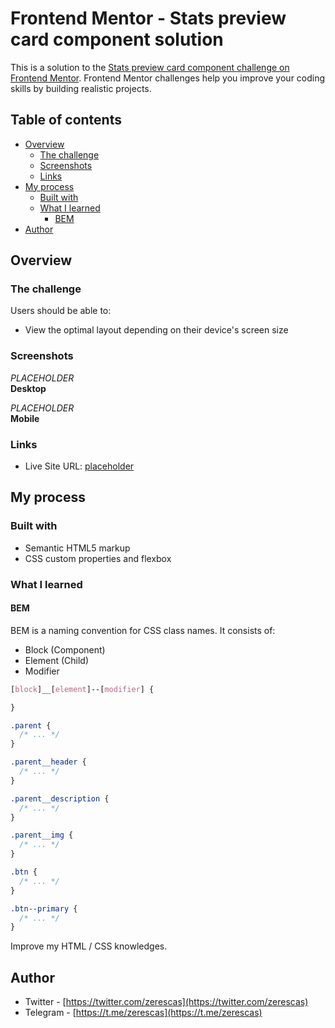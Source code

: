 # Frontend Mentor - Stats preview card component solution

This is a solution to the [Stats preview card component challenge on Frontend Mentor](https://www.frontendmentor.io/challenges/stats-preview-card-component-8JqbgoU62). Frontend Mentor challenges help you improve your coding skills by building realistic projects. 

## Table of contents

- [Overview](#overview)
  - [The challenge](#the-challenge)
  - [Screenshots](#screenshots)
  - [Links](#links)
- [My process](#my-process)
  - [Built with](#built-with)
  - [What I learned](#what-i-learned)
    - [BEM](#bem)
- [Author](#author)

## Overview

### The challenge

Users should be able to:

- View the optimal layout depending on their device's screen size

### Screenshots

<em>PLACEHOLDER</em><br>
<strong>Desktop</strong><br>

<em>PLACEHOLDER</em><br>
<strong>Mobile</strong>

### Links

- Live Site URL: [placeholder]()

## My process

### Built with

- Semantic HTML5 markup
- CSS custom properties and flexbox

### What I learned

#### BEM
BEM is a naming convention for CSS class names. It consists of:
  - Block (Component)
  - Element (Child)
  - Modifier

```css
[block]__[element]--[modifier] {

}

.parent {
  /* ... */
}

.parent__header {
  /* ... */
}

.parent__description {
  /* ... */
}

.parent__img {
  /* ... */
}

.btn {
  /* ... */
}

.btn--primary {
  /* ... */
}
```

Improve my HTML / CSS knowledges.

## Author

- Twitter - [https://twitter.com/zerescas](https://twitter.com/zerescas)
- Telegram - [https://t.me/zerescas](https://t.me/zerescas)
